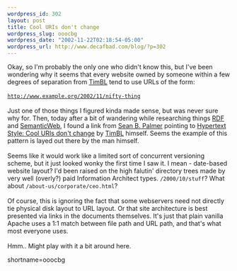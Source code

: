 ```yaml
--- 
wordpress_id: 302
layout: post
title: Cool URIs don't change
wordpress_slug: ooocbg
wordpress_date: "2002-11-22T02:18:54-05:00"
wordpress_url: http://www.decafbad.com/blog/?p=302
---
```

Okay, so I'm probably the only one who didn't know this, but I've been wondering why it seems that every website owned by someone within a few degrees of separation from <a href="http://www.decafbad.com/twiki/bin/view/Main/TimBL">TimBL</a> tend to use URLs of the form:
<br /><br />
<code>http://www.example.org/2002/11/nifty-thing</code>
<br /><br />
Just one of those things I figured kinda made sense, but was never sure why for.  Then, today after a bit of wandering while researching things <a href="http://www.decafbad.com/twiki/bin/view/Main/RDF">RDF</a> and <a href="http://www.decafbad.com/twiki/bin/view/Main/SemanticWeb">SemanticWeb</a>, I found a link from <a href="http://infomesh.net/sbp/" target="_top">Sean B. Palmer</a> pointing to <a href="http://www.w3.org/Provider/Style/URI.html" target="_top">Hypertext Style: Cool URIs don't change</a> by <a href="http://www.decafbad.com/twiki/bin/view/Main/TimBL">TimBL</a> himself.  Seems the example of this pattern is layed out there by the man himself.
<br /><br />
Seems like it would work like a limited sort of concurrent versioning scheme, but it just looked wonky the first time I saw it.  I mean - date-based website layout?  I'd been raised on the high falutin' directory trees made by very well (overly?) paid Information Architect types.  <code>/2000/10/stuff</code>?  What about <code>/about-us/corporate/ceo.html</code>?
<br /><br />
Of course, this is ignoring the fact that some webservers need not directly tie physical disk layout to URL layout.  Or that site architecture is best presented via links in the documents themselves.  It's just that plain vanilla Apache uses a 1:1 match between file path and URL path, and that's what most everyone uses.
<br /><br />
Hmm..  Might play with it a bit around here.
<!--more-->
shortname=ooocbg
